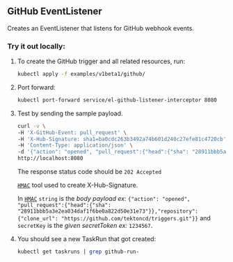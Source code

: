 ## GitHub EventListener

Creates an EventListener that listens for GitHub webhook events.

### Try it out locally:

1. To create the GitHub trigger and all related resources, run:

   ```bash
   kubectl apply -f examples/v1beta1/github/
   ```

1. Port forward:

   ```bash
   kubectl port-forward service/el-github-listener-interceptor 8080
   ```

1. Test by sending the sample payload.

   ```bash
   curl -v \
   -H 'X-GitHub-Event: pull_request' \
   -H 'X-Hub-Signature: sha1=ba0cdc263b3492a74b601d240c27efe81c4720cb' \
   -H 'Content-Type: application/json' \
   -d '{"action": "opened", "pull_request":{"head":{"sha": "28911bbb5a3e2ea034daf1f6be0a822d50e31e73"}},"repository":{"clone_url": "https://github.com/tektoncd/triggers.git"}}' \
   http://localhost:8080
   ```

   The response status code should be `202 Accepted`

   [`HMAC`](https://www.freeformatter.com/hmac-generator.html) tool used to create X-Hub-Signature.

   In [`HMAC`](https://www.freeformatter.com/hmac-generator.html) `string` is the *body payload ex:* `{"action": "opened", "pull_request":{"head":{"sha": "28911bbb5a3e2ea034daf1f6be0a822d50e31e73"}},"repository":{"clone_url": "https://github.com/tektoncd/triggers.git"}}`
   and `secretKey` is the *given secretToken ex:* `1234567`.

1. You should see a new TaskRun that got created:

   ```bash
   kubectl get taskruns | grep github-run-
   ```
